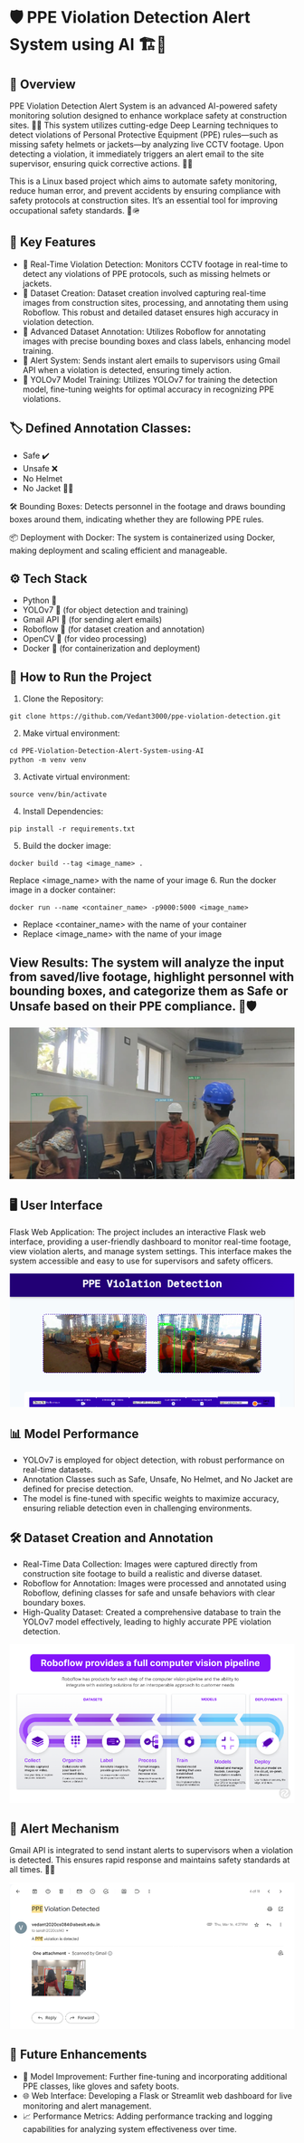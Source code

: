 # 🛡️ PPE Violation Detection Alert System using AI 🏗️🚧
## 📄 Overview
PPE Violation Detection Alert System is an advanced AI-powered safety monitoring solution designed to enhance workplace safety at construction sites. 🏢👷 This system utilizes cutting-edge Deep Learning techniques to detect violations of Personal Protective Equipment (PPE) rules—such as missing safety helmets or jackets—by analyzing live CCTV footage. Upon detecting a violation, it immediately triggers an alert email to the site supervisor, ensuring quick corrective actions. 🚨📧

This is a Linux based project which aims to automate safety monitoring, reduce human error, and prevent accidents by ensuring compliance with safety protocols at construction sites. It’s an essential tool for improving occupational safety standards. 🦺🪖


## 🔑 Key Features
- 🎥 Real-Time Violation Detection: Monitors CCTV footage in real-time to detect any violations of PPE protocols, such as missing helmets or jackets.
- 📸 Dataset Creation: Dataset creation involved capturing real-time images from construction sites, processing, and annotating them using Roboflow. This robust and detailed dataset ensures high accuracy in violation detection.
- 📝 Advanced Dataset Annotation: Utilizes Roboflow for annotating images with precise bounding boxes and class labels, enhancing model training.
- 🚨 Alert System: Sends instant alert emails to supervisors using Gmail API when a violation is detected, ensuring timely action.
- 🧠 YOLOv7 Model Training: Utilizes YOLOv7 for training the detection model, fine-tuning weights for optimal accuracy in recognizing PPE violations.
## 🏷️ Defined Annotation Classes:
- Safe ✔️
- Unsafe ❌
- No Helmet 
- No Jacket 🦺❌

🛠️ Bounding Boxes: Detects personnel in the footage and draws bounding boxes around them, indicating whether they are following PPE rules.

📦 Deployment with Docker: The system is containerized using Docker, making deployment and scaling efficient and manageable.
## ⚙️ Tech Stack
- Python 🐍
- YOLOv7 🧩 (for object detection and training)
- Gmail API 📧 (for sending alert emails)
- Roboflow 📝 (for dataset creation and annotation)
- OpenCV 🎥 (for video processing)
- Docker 🐋 (for containerization and deployment)
## 🚀 How to Run the Project
1. Clone the Repository:
```
git clone https://github.com/Vedant3000/ppe-violation-detection.git
```
2. Make virtual environment:
```
cd PPE-Violation-Detection-Alert-System-using-AI
python -m venv venv
```
3. Activate virtual environment:
```
source venv/bin/activate
```
4. Install Dependencies:
```
pip install -r requirements.txt
```
5. Build the docker image:
```
docker build --tag <image_name> .
```
Replace <image_name> with the name of your image
6. Run the docker image in a docker container:
```
docker run --name <container_name> -p9000:5000 <image_name>
```
- Replace <container_name> with the name of your container
- Replace <image_name> with the name of your image
## View Results: The system will analyze the input from saved/live footage, highlight personnel with bounding boxes, and categorize them as Safe or Unsafe based on their PPE compliance. 🚧🛡️

![Results](ppe_results.png)


## 🖥️ User Interface
Flask Web Application: The project includes an interactive Flask web interface, providing a user-friendly dashboard to monitor real-time footage, view violation alerts, and manage system settings. This interface makes the system accessible and easy to use for supervisors and safety officers.

![User Interface](flask.png)

## 📊 Model Performance
- YOLOv7 is employed for object detection, with robust performance on real-time datasets.
- Annotation Classes such as Safe, Unsafe, No Helmet, and No Jacket are defined for precise detection.
- The model is fine-tuned with specific weights to maximize accuracy, ensuring reliable detection even in challenging environments.
## 🛠️ Dataset Creation and Annotation
- Real-Time Data Collection: Images were captured directly from construction site footage to build a realistic and diverse dataset.
- Roboflow for Annotation: Images were processed and annotated using Roboflow, defining classes for safe and unsafe behaviors with clear boundary boxes.
- High-Quality Dataset: Created a comprehensive database to train the YOLOv7 model effectively, leading to highly accurate PPE violation detection.

![Dataset Creation Flow](robo.png)


## 📝 Alert Mechanism
Gmail API is integrated to send instant alerts to supervisors when a violation is detected. This ensures rapid response and maintains safety standards at all times. 📧🚨

![Alert Mail](alert.png)

## 🌟 Future Enhancements
- 🧠 Model Improvement: Further fine-tuning and incorporating additional PPE classes, like gloves and safety boots.
- 🌐 Web Interface: Developing a Flask or Streamlit web dashboard for live monitoring and alert management.
- 📈 Performance Metrics: Adding performance tracking and logging capabilities for analyzing system effectiveness over time.
